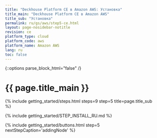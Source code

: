 ```yaml
---
title: "Deckhouse Platform CE в Amazon AWS: Установка"
title_main: "Deckhouse Platform CE в Amazon AWS"
title_sub: "Установка"
permalink: ru/gs/aws/step5-ce.html
layout: page-nosidebar-notitle
revision: ce
platform_type: cloud
platform_code: aws
platform_name: Amazon AWS
lang: ru
toc: false
---
```


<link rel="stylesheet" type="text/css" href='{{ assets["getting-started.css"].digest_path }}' />
<script type="text/javascript" src='{{ assets["getting-started.js"].digest_path }}'></script>

{::options parse_block_html="false" /}

<h1 class="docs__title">{{ page.title_main }}</h1>
{% include getting_started/steps.html steps=9 step=5 title=page.title_sub %}

{% include getting_started/STEP_INSTALL_RU.md %}

{% include getting_started/buttons.html step=5 nextStepCaption='addingNode' %}
